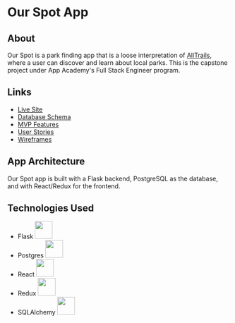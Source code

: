 # Our Spot App

## About
Our Spot is a park finding app that is a loose interpretation of [AllTrails](https://www.alltrails.com/), where a user can discover and learn about local parks. This is the capstone project under App Academy's Full Stack Engineer program.


## Links
- [Live Site](https://our-spot.herokuapp.com/)
- [Database Schema](https://github.com/jdijaili/our-spot-solo-capstone/wiki/Database-Schema)
- [MVP Features](https://github.com/jdijaili/our-spot-solo-capstone/wiki/MVP-Features)
- [User Stories](https://github.com/jdijaili/our-spot-solo-capstone/wiki/User-Stories)
- [Wireframes](https://github.com/jdijaili/our-spot-solo-capstone/wiki/Wireframes)

## App Architecture
Our Spot app is built with a Flask backend, PostgreSQL as the database, and with React/Redux for the frontend.

## Technologies Used
- Flask <img  src="https://cdn.jsdelivr.net/npm/simple-icons@3.13.0/icons/flask.svg"  height=40/>
- Postgres <img  src="https://cdn.jsdelivr.net/gh/devicons/devicon/icons/postgresql/postgresql-original.svg"  height=40/>
- React <img src="https://cdn.jsdelivr.net/gh/devicons/devicon/icons/react/react-original.svg" height=40/>
- Redux <img src="https://cdn.jsdelivr.net/gh/devicons/devicon/icons/redux/redux-original.svg" height=40/>
- SQLAlchemy <img src="https://www.sqlalchemy.org/img/sqla_logo.png" height=40/>
